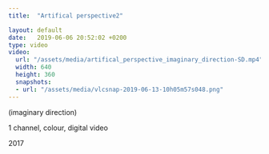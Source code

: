 ```yaml
---
title:  "Artifical perspective2"

layout: default
date:   2019-06-06 20:52:02 +0200
type: video
video:
  url: "/assets/media/artifical_perspective_imaginary_direction-SD.mp4"
  width: 640
  height: 360
  snapshots:
  - url: "/assets/media/vlcsnap-2019-06-13-10h05m57s048.png"
---
```


(imaginary direction)

1 channel, colour, digital video

2017
<!-- more -->

